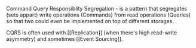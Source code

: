Command Query Responsiblity Segregation - is a pattern that segregates (sets appart) write operations (Commands) from read operations (Queries) so that two could even be implemented on top of different storages.

CQRS is often used with [[Replication]] (when there's high read-write asymmetry) and sometimes [[Event Sourcing]].
